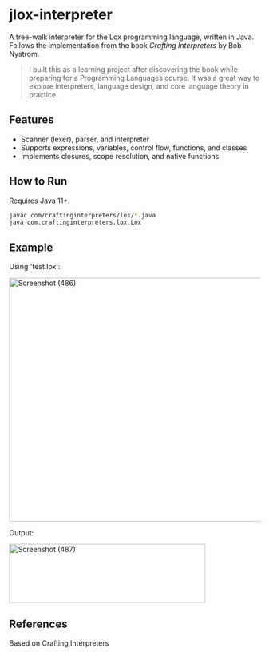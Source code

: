 # jlox-interpreter

A tree-walk interpreter for the Lox programming language, written in Java. Follows the implementation from the book *Crafting Interpreters* by Bob Nystrom.

> I built this as a learning project after discovering the book while preparing for a Programming Languages course. It was a great way to explore interpreters, language design, and core language theory in practice.

## Features

- Scanner (lexer), parser, and interpreter
- Supports expressions, variables, control flow, functions, and classes
- Implements closures, scope resolution, and native functions

## How to Run

Requires Java 11+.

```bash
javac com/craftinginterpreters/lox/*.java
java com.craftinginterpreters.lox.Lox
```

## Example

Using 'test.lox':

<img width="671" height="488" alt="Screenshot (486)" src="https://github.com/user-attachments/assets/7ff8fc37-23d0-4fc5-b73c-69886d997efe" />

Output:

<img width="393" height="118" alt="Screenshot (487)" src="https://github.com/user-attachments/assets/fd7178ce-62d2-4625-8b72-48b68ec993b4" />

## References

Based on Crafting Interpreters
